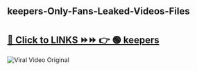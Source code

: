 
 ## keepers-Only-Fans-Leaked-Videos-Files

# <h2><a href="https://mediaupload.pro?keepers">🔗 Click to LINKS ⏩⏩ 👉 🟢 keepers </a></h2>

<a href="https://mediaupload.pro?keepers" rel="nofollow" data-target="animated-image.originalLink"><img src="https://i.ibb.co.com/xMMVF88/686577567.gif" alt="Viral Video Original" style="max-width: 100%; display: inline-block;" data-target="animated-image.originalImage"></a>